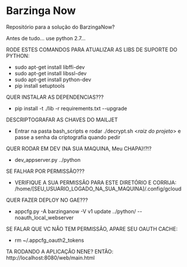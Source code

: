 # Barzinga Now 
Repositório para a solução do BarzingaNow?

Antes de tudo... use python 2.7...

RODE ESTES COMANDOS PARA ATUALIZAR AS LIBS DE SUPORTE DO PYTHON:
 - sudo apt-get install libffi-dev
 - sudo apt-get install libssl-dev
 - sudo apt-get install python-dev
 - pip install setuptools

QUER INSTALAR AS DEPENDENCIAS???
 - pip install -t ./lib -r requirements.txt --upgrade

DESCRIPTOGRAFAR AS CHAVES DO MAILJET

 - Entrar na pasta bash_scripts e rodar ./decrypt.sh  <*raiz do projeto*> e passe a senha da criptografia quando pedir

QUER RODAR EM DEV (NA SUA MAQUINA, Meu CHAPA)!?!?
 - dev_appserver.py ../python

SE FALHAR POR PERMISSÃO???
 - VERIFIQUE A SUA PERMISSÃO PARA ESTE DIRETÓRIO E CORRIJA:
	/home/[SEU_USUARIO_LOGADO_NA_SUA_MAQUINA]/.config/gcloud

QUER FAZER DEPLOY NO GAE???
 - appcfg.py -A barzinganow -V v1 update ../python/ --noauth_local_webserver

SE FALAR QUE VC NÂO TEM PERMISSÃO, APARE SEU OAUTH CACHE:
 - rm ~/.appcfg_oauth2_tokens

 TA RODANDO A APLICAÇÂO NENE? ENTÃO:
 http://localhost:8080/web/main.html
